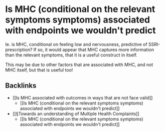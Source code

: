 # Is MHC (conditional on the relevant symptoms symptoms) associated with endpoints we wouldn't predict
Ie. is MHC, conditional on feeling low and nervousness, predictive of SSRI-prescription? If so, it would appear that MHC captures more information than the relevant symptoms, that it is a useful construct in itself.

This may be due to other factors that are associated with MHC, and not MHC itself, but that is useful too!

## Backlinks
* [[Is MHC associated with outcomes in ways that are not face valid]]
	* [[Is MHC (conditional on the relevant symptoms symptoms) associated with endpoints we wouldn't predict]]
* [[§Towards an understanding of Multiple Health Complaints]]
	* [[Is MHC (conditional on the relevant symptoms symptoms) associated with endpoints we wouldn't predict]]

<!-- #service -->

<!-- {BearID:A36463B9-F2BA-4B3C-B4A7-5EA0C258067F-15756-0000130BC707B327} -->
